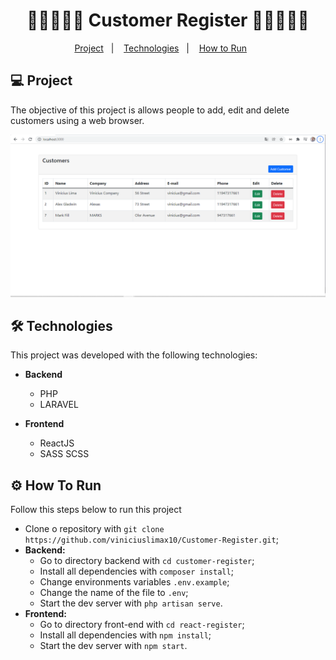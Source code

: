 <h1 align="center">
    🧑🏼‍🤝‍🧑🏾 Customer Register 🧑🏼‍🤝‍🧑🏾
</h1>



<p align="center">
  <a href="#-project">Project</a>&nbsp;&nbsp;&nbsp;|&nbsp;&nbsp;&nbsp;
  <a href="#-technologies">Technologies</a>&nbsp;&nbsp;&nbsp;|&nbsp;&nbsp;&nbsp;
  <a href="#-how-to-run">How to Run</a>&nbsp;&nbsp;&nbsp;&nbsp;&nbsp;&nbsp;
  
</p>




## 💻 Project

The objective of this project is allows people to add, edit and delete customers using a web browser.

<img alt="Example" title="Example" src="react-register/img/example.png" />

<br />

<a id="-technologies"></a>
## 🛠️ Technologies

This project was developed with the following technologies:

- **Backend**
  - PHP
  - LARAVEL

- **Frontend**
  - ReactJS
  - SASS SCSS
 

<a id="-how-to-run"></a>
## ⚙️ How To Run

Follow this steps below to run this project

- Clone o repository with `git clone https://github.com/viniciuslimax10/Customer-Register.git`;
- **Backend:**
  - Go to directory backend with `cd customer-register`;
  - Install all dependencies with `composer install`;
  - Change environments variables `.env.example`;
  - Change the name of the file to `.env`;
  - Start the dev server with `php artisan serve`.
- **Frontend:**
  - Go to directory front-end with `cd react-register`;
  - Install all dependencies with `npm install`;
  - Start the dev server with `npm start`.

<br />


<br />